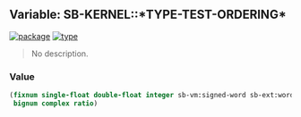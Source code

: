 ## Variable: SB-KERNEL::\*TYPE-TEST-ORDERING\*
[![package](https://img.shields.io/badge/Package-SB--KERNEL-5f9ea0.svg?style=social&colorA=999999)](../) [![type](https://img.shields.io/badge/Type-Variable-5f9ea0.svg?style=social&colorA=999999)](../#variable) 

> No description.

### Value
```cl
(fixnum single-float double-float integer sb-vm:signed-word sb-ext:word
 bignum complex ratio)
```

